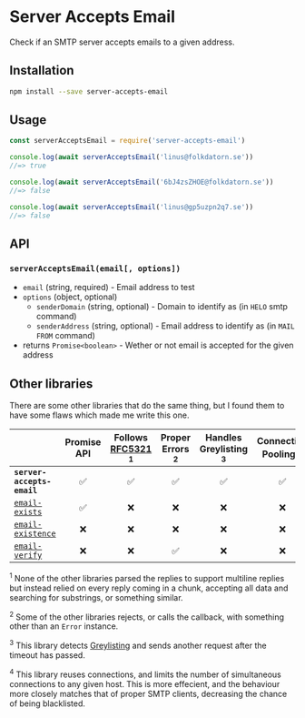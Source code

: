 # Server Accepts Email

Check if an SMTP server accepts emails to a given address.

## Installation

```sh
npm install --save server-accepts-email
```

## Usage

```js
const serverAcceptsEmail = require('server-accepts-email')

console.log(await serverAcceptsEmail('linus@folkdatorn.se'))
//=> true

console.log(await serverAcceptsEmail('6bJ4zsZHOE@folkdatorn.se'))
//=> false

console.log(await serverAcceptsEmail('linus@gp5uzpn2q7.se'))
//=> false
```

## API

### `serverAcceptsEmail(email[, options])`

- `email` (string, required) - Email address to test
- `options` (object, optional)
  - `senderDomain` (string, optional) - Domain to identify as (in `HELO` smtp command)
  - `senderAddress` (string, optional) - Email address to identify as (in `MAIL FROM` command)
- returns `Promise<boolean>` - Wether or not email is accepted for the given address

## Other libraries

There are some other libraries that do the same thing, but I found them to have some flaws which made me write this one.

&nbsp; | Promise API | Follows [RFC5321](https://tools.ietf.org/html/rfc5321) <sup>1</sup> | Proper Errors <sup>2</sup> | Handles Greylisting <sup>3</sup> | Connection Pooling <sup>4</sup>
----- | :---: | :---: | :---: | :---: | :---:
**`server-accepts-email`** | ✅ | ✅ | ✅ | ✅ | ✅
[`email-exists`](https://github.com/MarkTiedemann/email-exists) | ✅ | ❌ | ❌ | ❌ | ❌
[`email-existence`](https://github.com/scippio/email-existence) | ❌ | ❌ | ❌ | ❌ | ❌
[`email-verify`](https://github.com/bighappyworld/email-verify) | ❌ | ❌ | ✅ | ❌ | ❌

<sup>1</sup> None of the other libraries parsed the replies to support multiline replies but instead relied on every reply coming in a chunk, accepting all data and searching for substrings, or something similar.

<sup>2</sup> Some of the other libraries rejects, or calls the callback, with something other than an `Error` instance.

<sup>3</sup> This library detects [Greylisting](https://en.wikipedia.org/wiki/Greylisting) and sends another request after the timeout has passed.

<sup>4</sup> This library reuses connections, and limits the number of simultaneous connections to any given host. This is more effecient, and the behaviour more closely matches that of proper SMTP clients, decreasing the chance of being blacklisted.
